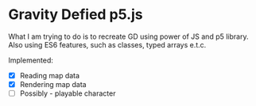 # Gravity Defied p5.js

What I am trying to do is to recreate GD using power of JS and p5 library. Also using ES6 features, such as classes, typed arrays e.t.c.

Implemented:
- [x] Reading map data
- [x] Rendering map data
- [ ] Possibly - playable character

